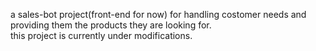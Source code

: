 a sales-bot project(front-end for now) for handling costomer needs and providing them the products they are looking for.
<br>
this project is currently under modifications.
